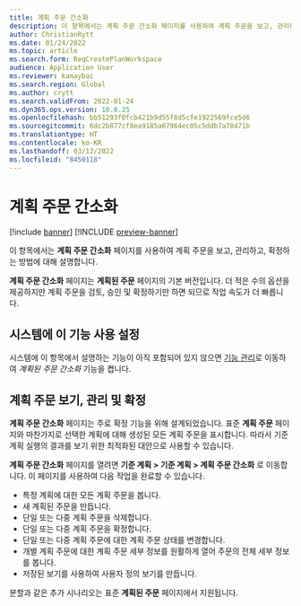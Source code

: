 ```yaml
---
title: 계획 주문 간소화
description: 이 항목에서는 계획 주문 간소화 페이지를 사용하여 계획 주문을 보고, 관리하고, 확정하는 방법에 대해 설명합니다.
author: ChristianRytt
ms.date: 01/24/2022
ms.topic: article
ms.search.form: ReqCreatePlanWorkspace
audience: Application User
ms.reviewer: kamaybac
ms.search.region: Global
ms.author: crytt
ms.search.validFrom: 2022-01-24
ms.dyn365.ops.version: 10.0.25
ms.openlocfilehash: bb51293f0fcb421b9d55f8d5cfe1922569fce5d6
ms.sourcegitcommit: 6dc2b877cf8ea9185a07964ec05c5ddb7a78471b
ms.translationtype: HT
ms.contentlocale: ko-KR
ms.lasthandoff: 03/12/2022
ms.locfileid: "8450118"
---
```

# <a name="planned-orders-simplified"></a>계획 주문 간소화

[!include [banner](../../includes/banner.md)]
[!INCLUDE [preview-banner](../../includes/preview-banner.md)]
<!--KFM: preview until 10.0.25 GA -->

이 항목에서는 **계획 주문 간소화** 페이지를 사용하여 계획 주문을 보고, 관리하고, 확정하는 방법에 대해 설명합니다.

**계획 주문 간소화** 페이지는 **계획된 주문** 페이지의 기본 버전입니다. 더 적은 수의 옵션을 제공하지만 계획 주문을 검토, 승인 및 확정하기만 하면 되므로 작업 속도가 더 빠릅니다.

## <a name="turn-on-this-feature-for-your-system"></a>시스템에 이 기능 사용 설정

시스템에 이 항목에서 설명하는 기능이 아직 포함되어 있지 않으면 [기능 관리](../../../fin-ops-core/fin-ops/get-started/feature-management/feature-management-overview.md)로 이동하여 *계획된 주문 간소화* 기능을 켭니다.

## <a name="view-manage-and-firm-planned-orders"></a>계획 주문 보기, 관리 및 확정

**계획 주문 간소화** 페이지는 주로 확정 기능을 위해 설계되었습니다. 표준 **계획 주문** 페이지와 마찬가지로 선택한 계획에 대해 생성된 모든 계획 주문을 표시합니다. 따라서 기준 계획 실행의 결과를 보기 위한 최적화된 대안으로 사용할 수 있습니다.

**계획 주문 간소화** 페이지를 열려면 **기준 계획 \> 기준 계획 \> 계획 주문 간소화** 로 이동합니다. 이 페이지를 사용하여 다음 작업을 완료할 수 있습니다.

- 특정 계획에 대한 모든 계획 주문을 봅니다.
- 새 계획된 주문을 만듭니다.
- 단일 또는 다중 계획 주문을 삭제합니다.
- 단일 또는 다중 계획 주문을 확정합니다.
- 단일 또는 다중 계획 주문에 대한 계획 주문 상태를 변경합니다.
- 개별 계획 주문에 대한 계획 주문 세부 정보를 원활하게 열어 주문의 전체 세부 정보를 봅니다.
- 저장된 보기를 사용하여 사용자 정의 보기를 만듭니다.

분할과 같은 추가 시나리오는 표준 **계획된 주문** 페이지에서 지원됩니다.
